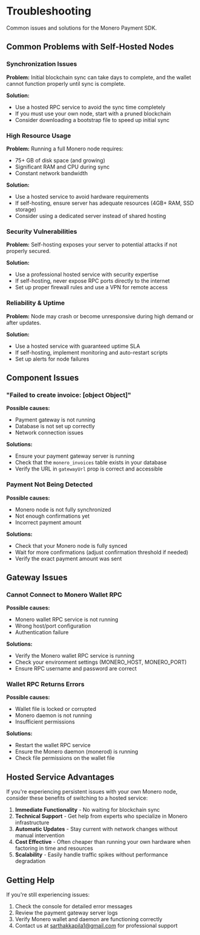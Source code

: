 # Troubleshooting

Common issues and solutions for the Monero Payment SDK.

## Common Problems with Self-Hosted Nodes

### Synchronization Issues
**Problem:** 
Initial blockchain sync can take days to complete, and the wallet cannot function properly until sync is complete.

**Solution:**
- Use a hosted RPC service to avoid the sync time completely
- If you must use your own node, start with a pruned blockchain
- Consider downloading a bootstrap file to speed up initial sync

### High Resource Usage
**Problem:**
Running a full Monero node requires:
- 75+ GB of disk space (and growing)
- Significant RAM and CPU during sync
- Constant network bandwidth

**Solution:**
- Use a hosted service to avoid hardware requirements
- If self-hosting, ensure server has adequate resources (4GB+ RAM, SSD storage)
- Consider using a dedicated server instead of shared hosting

### Security Vulnerabilities
**Problem:**
Self-hosting exposes your server to potential attacks if not properly secured.

**Solution:**
- Use a professional hosted service with security expertise
- If self-hosting, never expose RPC ports directly to the internet
- Set up proper firewall rules and use a VPN for remote access

### Reliability & Uptime
**Problem:**
Node may crash or become unresponsive during high demand or after updates.

**Solution:**
- Use a hosted service with guaranteed uptime SLA
- If self-hosting, implement monitoring and auto-restart scripts
- Set up alerts for node failures

## Component Issues

### "Failed to create invoice: [object Object]"

**Possible causes:**
- Payment gateway is not running
- Database is not set up correctly
- Network connection issues

**Solutions:**
- Ensure your payment gateway server is running
- Check that the `monero_invoices` table exists in your database
- Verify the URL in `gatewayUrl` prop is correct and accessible

### Payment Not Being Detected

**Possible causes:**
- Monero node is not fully synchronized
- Not enough confirmations yet
- Incorrect payment amount

**Solutions:**
- Check that your Monero node is fully synced
- Wait for more confirmations (adjust confirmation threshold if needed)
- Verify the exact payment amount was sent

## Gateway Issues

### Cannot Connect to Monero Wallet RPC

**Possible causes:**
- Monero wallet RPC service is not running
- Wrong host/port configuration
- Authentication failure

**Solutions:**
- Verify the Monero wallet RPC service is running
- Check your environment settings (MONERO_HOST, MONERO_PORT)
- Ensure RPC username and password are correct

### Wallet RPC Returns Errors

**Possible causes:**
- Wallet file is locked or corrupted
- Monero daemon is not running
- Insufficient permissions

**Solutions:**
- Restart the wallet RPC service
- Ensure the Monero daemon (monerod) is running
- Check file permissions on the wallet file

## Hosted Service Advantages

If you're experiencing persistent issues with your own Monero node, consider these benefits of switching to a hosted service:

1. **Immediate Functionality** - No waiting for blockchain sync
2. **Technical Support** - Get help from experts who specialize in Monero infrastructure
3. **Automatic Updates** - Stay current with network changes without manual intervention
4. **Cost Effective** - Often cheaper than running your own hardware when factoring in time and resources
5. **Scalability** - Easily handle traffic spikes without performance degradation

## Getting Help

If you're still experiencing issues:

1. Check the console for detailed error messages
2. Review the payment gateway server logs
3. Verify Monero wallet and daemon are functioning correctly
4. Contact us at sarthakkapila1@gmail.com for professional support